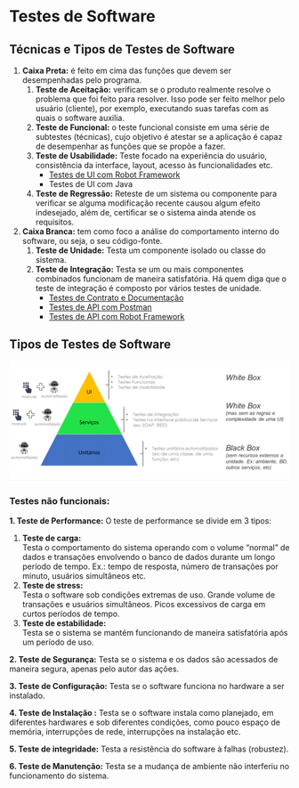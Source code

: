 # Testes de Software

## Técnicas e Tipos de Testes de Software

1. &#x20;**Caixa Preta:** é feito em cima das funções que devem ser desempenhadas pelo programa.
   1. **Teste de Aceitação:** verificam se o produto realmente resolve o problema que foi feito para resolver. Isso pode ser feito melhor pelo usuário (cliente), por exemplo, executando suas tarefas com as quais o software auxilia.
   2. **Teste de Funcional:** o teste funcional consiste em uma série de subtestes (técnicas), cujo objetivo é atestar se a aplicação é capaz de desempenhar as funções que se propõe a fazer.&#x20;
   3. **Teste de Usabilidade:** Teste focado na experiência do usuário, consistência da interface, layout, acesso às funcionalidades etc.
      * [Testes de UI com Robot Framework](https://app.gitbook.com/@programacao/s/qualidade/\~/drafts/-MkgN7PGQoFNvS5TRgjV/testes-de-integracao/testes-de-api-com-robot-framework)
      * Testes de UI com Java
   4. **Teste de Regressão:** Reteste de um sistema ou componente para verificar se alguma modificação recente causou algum efeito indesejado, além de, certificar se o sistema ainda atende os requisitos.
2. **Caixa Branca:** tem como foco a análise do comportamento interno do software, ou seja, o seu código-fonte.
   1. **Teste de Unidade:** Testa um componente isolado ou classe do sistema.
   2. **Teste de Integração:** Testa se um ou mais componentes combinados funcionam de maneira satisfatória. Há quem diga que o teste de integração é composto por vários testes de unidade.
      * [Testes de Contrato e Documentação](https://app.gitbook.com/@programacao/s/qualidade/\~/drafts/-MkgN7PGQoFNvS5TRgjV/testes-de-integracao/testes-de-contrato-e-documentacao)
      * [Testes de API com Postman](https://app.gitbook.com/@programacao/s/qualidade/\~/drafts/-MkgN7PGQoFNvS5TRgjV/testes-de-integracao/testes-de-api-com-postman)
      * [Testes de API com Robot Framework](https://app.gitbook.com/@programacao/s/qualidade/\~/drafts/-MkgN7PGQoFNvS5TRgjV/testes-de-integracao/testes-de-api-com-robot-framework)

## Tipos de Testes de Software <a href="#tipos-de-testes-de-software" id="tipos-de-testes-de-software"></a>

![](.gitbook/assets/qualidade.png)

### **Testes não funcionais:**

**1. Teste de Performance:** O teste de performance se divide em 3 tipos:

1. **Teste de carga:**\
   Testa o comportamento do sistema operando com o volume “normal” de dados e transações envolvendo o banco de dados durante um longo período de tempo. Ex.: tempo de resposta, número de transações por minuto, usuários simultâneos etc.
2. **Teste de stress:**\
   Testa o software sob condições extremas de uso. Grande volume de transações e usuários simultâneos. Picos excessivos de carga em curtos períodos de tempo.
3. **Teste de estabilidade:**\
   Testa se o sistema se mantém funcionando de maneira satisfatória após um período de uso.

**2. Teste de Segurança:** Testa se o sistema e os dados são acessados de maneira segura, apenas pelo autor das ações.

**3. Teste de Configuração:** Testa se o software funciona no hardware a ser instalado.

**4. Teste de Instalação :**  Testa se o software instala como planejado, em diferentes hardwares e sob diferentes condições, como pouco espaço de memória, interrupções de rede, interrupções na instalação etc.

**5. Teste de integridade:** Testa a resistência do software à falhas (robustez).

**6. Teste de Manutenção:** Testa se a mudança de ambiente não interferiu no funcionamento do sistema.
